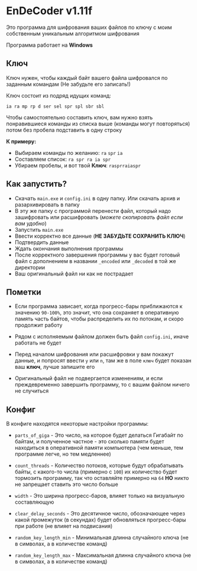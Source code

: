 # EnDeCoder v1.11f

Это программа для шифрования ваших файлов по ключу с моим собственным уникальным алгоритмом шифрования

Программа работает на **Windows**


## Ключ

Ключ нужен, чтобы каждый байт вашего файла шифровался по заданным командам (Не забудьте его записать!)

Ключ состоит из подряд идущих команд:

`ia ra mp rp d ser sel spr spl sbr sbl`

Чтобы самостоятельно составить ключ, вам нужно взять понравившиеся команды из списка выше (команды могут повторяться) потом без пробела подставить в одну строку

**К примеру:**
- Выбираем команды по желанию: `ra` `spr` `ia`
- Составляем список: `ra spr ra ia spr`
- Убираем пробелы, и вот твой **Ключ**: `rasprraiaspr`



## Как запустить?
- Скачать `main.exe` и `config.ini` в одну папку. Или скачать архив и разархивировать в папку
- В эту же папку с программой перенести файл, который надо зашифровать или расшифровать (*можете скопировать файл если вам удобно*)
- Запустить `main.exe`
- Ввести корректно все данные (**НЕ ЗАБУДЬТЕ СОХРАНИТЬ КЛЮЧ**)
- Подтвердить данные
- Ждать окончания выполнения программы
- После корректного завершения программы у вас будет готовый файл с дополнением в названии `_encoded` или `_decoded` в той же директории
- Ваш оригинальный файл ни как не пострадает


## Пометки
- Если программа зависает, когда прогресс-бары приближаются к значению `90-100%`, это значит, что она сохраняет в оперативную память часть байтов, чтобы распределить их по потокам, и скоро продолжит работу

- Рядом с исполняемым файлом должен быть файл `config.ini`, иначе работать не будет

- Перед началом шифрования или расшифровки у вам покажут данные, и попросят ввести `y` или `n`, там же в поле `ключ` будет показан ваш **ключ**, лучше запишите его

- Оригинальный файл не подвергается изменениям, и если преждевременно завершить программу, то с вашим файлом ничего не случиться


## Конфиг
В конфиге находятся некоторые настройки программы:
- `parts_of_giga` - Это число, на которое будет делаться Гигабайт по байтам, и полученное частное - это сколько памяти будет находиться в оперативной памяти компьютера (чем меньше, тем программе легче, но тем медленнее)

- `count_threads` - Количество потоков, которые будут обрабатывать байты, с какого-то числа (примерно с `100`) их количество будет тормозить программу, так что оставляйте примерно на `64` **НО** никто не запрещает ставить это число больше

- `width` - Это ширина прогресс-баров, влияет только на визуальную составляющую

- `clear_delay_seconds` - Это десятичное число, обозначающее через какой промежуток (в секундах) будет обновляться прогресс-бары при работе (не влияет на подвисания)

- `random_key_length_min` - Минимальная длинна случайного ключа (не в символах, а в количестве команд)

- `random_key_length_max` - Максимальная длинна случайного ключа (не в символах, а в количестве команд)